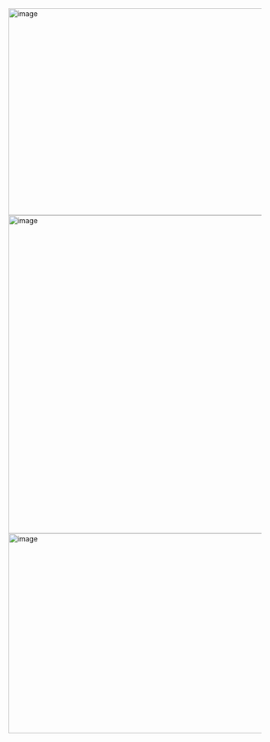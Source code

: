 <img width="623" height="411" alt="image" src="https://github.com/user-attachments/assets/c6607613-f363-40c7-8231-0d2fab2d9990" />

<img width="1001" height="632" alt="image" src="https://github.com/user-attachments/assets/6f2e2bb6-25de-447b-8461-708e566c6b62" />

<img width="689" height="397" alt="image" src="https://github.com/user-attachments/assets/2520e4ac-df3c-4516-8ae3-e4ab0075bcca" />
